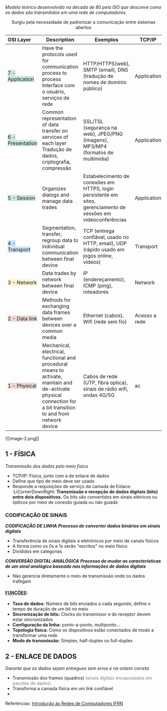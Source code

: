 *Modelo teórico desenvolvido na década de 80 pela ISO que descreve como os dados são transmitidos em uma rede de computadores.*

<center>Surgiu pela necessidade de padronizar a comunicação entre sistemas abertos</center>

| OSI Layer                                                           | Description                                                                                                                                                       | Exemplos                                                                                                        | TCP/IP        |
| :------------------------------------------------------------------ | ----------------------------------------------------------------------------------------------------------------------------------------------------------------- | --------------------------------------------------------------------------------------------------------------- | ------------- |
| <span style="background:rgba(3, 135, 102, 0.2)">7 - Application     | Hav</span>e the protocols used for communication process to process<br>Interface com o usuário, serviços de rede                                                  | HTTP/HTTPS(web), SMTP (email), DNS (tradução de nomes de domínio público)                                       | Application   |
| <span style="background:rgba(3, 135, 102, 0.2)">6 - Presentation    | Common re</span>presentation of data transfer on services of each layer<br>Tradução de dados, criptografia, compressão                                            | SSL/TSL (segurança na web), JPEG/PNG (imagens), MP3/MP4 (formatos de multimídia)                                | Application   |
| <span style="background:rgba(3, 135, 102, 0.2)">5 - Session         | Organizes dialogs and manage data trades                                                                                                                          | Estabelecimento de conexões em HTTPS, login persistente em sites, gerenciamento de sessões em videoconferências | Application   |
| <span style="background:rgba(5, 117, 197, 0.2)">4 - Transport       | S</span>egmentation, transfer, regroup data to individual communication between final device                                                                      | TCP (entrega confiável, usado no HTTP, email), UDP (rápido usado em jogos online, vídeos)                       | Transport     |
| <span style="background:rgba(240, 200, 0, 0.2)">3 - Network         | </span> Data trades by network between final device                                                                                                               | IP (endereçamento), ICMP (ping), roteadores                                                                     | Network       |
| <span style="background:rgba(163, 67, 31, 0.2)">2 - Data link       | M</span>ethods for exchanging data frames between devices over a common media                                                                                     | Ethernet (cabos), Wifi (rede sem fio)                                                                           | Acesso a rede |
| <span style="background:rgba(163, 67, 31, 0.2)">1 - Physical</span> | Mechanical, electrical, functional and procedural means to activate, maintain and de-activate physical connection for a bit transition to and from network device | Cabos de rede (UTP, fibra optica), sinais de rádio wifi, ondas 4G/5G                                            | ac            |


![[image-2.png]]

## 1 - FÍSICA
*Transmissão dos dados pelo meio físico*
- TCP/IP: Física, junto com a de enlace de dados
- Define que tipo de meio deve ser usado
- Responde a requisições de serviço da camada de Enlace:
	:LiCornerDownRight: **Transmissão e recepção de dados digitais (bits) entre dois dispositivos.** Os bits são convertidos em sinais elétricos ou ópticos por meio de conexão guiada ou não guiada

### CODIFICAÇÃO DE SINAIS
***CODIFICAÇÃO DE LINHA***
***Processo de converter dados binários em sinais digitais***
- Transferência de sinais digitais e eletrônicos por meio de canais físicos
- A forma como os 0s e 1s serão "escritos" no meio físico
- Divididos em categorias

***CONVERSÃO DIGITAL-ANALÓGICA***
***Processo de mudar as características de um sinal analógico baseado nas informações de dados digitais***

- Não gerencia diretamente o meio de transmissão onde os dados trafegam
#### <u>FUNÇÕES</u>:
- **Taxa de dados:** Número de bits enviados a cada segundo, define o tempo de duração de um bit no meio
- **Sincronização de bits:** Clocks do transmissor e do receptor devem estar sincronizados
- **Configuração da linha:** ponto-a-ponto, multiponto...
- **Topologia física:** Como os dispositivos estão conectados de modo a transformar uma rede
- **Modo de transmissão:** Simplex, half-duplex ou full-duplex

## 2 - ENLACE DE DADOS
*Garante que os dados sejam entregues sem erros e na ordem correta*
- Transmissão dos frames (quadros) <font color="#7f7f7f">(sinais digitais encapsulados em pacotes de dados)</font>
- Transforma a camada física em um link confiável
- 


Referências: 
[Introdução às Redes de Computadores IFRN](https://docente.ifrn.edu.br/thiagodutra/disciplinas/materiais/introducao-as-redes-de-computadores/2019.2/07-camada-fisica-i)